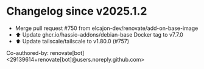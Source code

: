 # Changelog since v2025.1.2
- Merge pull request #750 from elcajon-dev/renovate/add-on-base-image 
- ⬆️ Update ghcr.io/hassio-addons/debian-base Docker tag to v7.7.0 
- ⬆️ Update tailscale/tailscale to v1.80.0 (#757)

Co-authored-by: renovate[bot] <29139614+renovate[bot]@users.noreply.github.com> 
